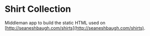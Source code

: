 # Shirt Collection

Middleman app to build the static HTML used on [http://seaneshbaugh.com/shirts](http://seaneshbaugh.com/shirts).
